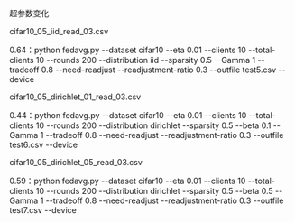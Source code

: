 超参数变化

cifar10_05_iid_read_03.csv

0.64：python fedavg.py --dataset cifar10 --eta 0.01 --clients 10 --total-clients 10 --rounds 200 --distribution iid --sparsity 0.5 --Gamma 1 --tradeoff 0.8 --need-readjust --readjustment-ratio 0.3 --outfile test5.csv --device

cifar10_05_dirichlet_01_read_03.csv

0.44：python fedavg.py --dataset cifar10 --eta 0.01 --clients 10 --total-clients 10 --rounds 200 --distribution dirichlet --sparsity 0.5 --beta 0.1 --Gamma 1 --tradeoff 0.8 --need-readjust --readjustment-ratio 0.3 --outfile test6.csv --device

cifar10_05_dirichlet_05_read_03.csv

0.59：python fedavg.py --dataset cifar10 --eta 0.01 --clients 10 --total-clients 10 --rounds 200 --distribution dirichlet --sparsity 0.5 --beta 0.5 --Gamma 1 --tradeoff 0.8 --need-readjust --readjustment-ratio 0.3 --outfile test7.csv --device
